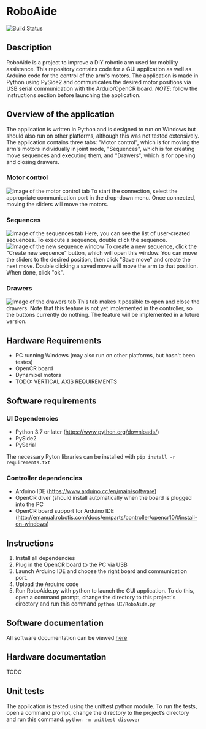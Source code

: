 # RoboAide

[![Build Status](https://travis-ci.com/JeremieBourque1/projetS4.svg?branch=master)](https://travis-ci.com/JeremieBourque1/projetS4)

## Description
RoboAide is a project to improve a DIY robotic arm used for mobility assistance. This repository contains code for a GUI application as well as Arduino code for the control of the arm's motors. The application is made in Python using PySide2 and communicates the desired motor positions via USB serial communication with the Arduio/OpenCR board.
*NOTE*: follow the instructions section before launching the application.

## Overview of the application

The application is written in Python and is designed to run on Windows but should also run on other platforms, although this was not tested extensively.
The application contains three tabs: "Motor control", which is for moving the arm's motors individually in joint mode, "Sequences", which is for creating move sequences and executing them, and "Drawers", which is for opening and closing drawers.

### Motor control
![Image of the motor control tab](https://jeremiebourque1.github.com/images/ui_motorControl)
To start the connection, select the appropriate communication port in the drop-down menu. Once connected, moving the sliders will move the motors.

### Sequences
![Image of the sequences tab](https://jeremiebourque1.github.com/images/ui_seq)
Here, you can see the list of user-created sequences. To execute a sequence, double click the sequence.
![Image of the new sequence window](https://jeremiebourque1.github.com/images/ui_newSeq)
To create a new sequence, click the "Create new sequence" button, which will open this window. You can move the sliders to the desired position, then click "Save move" and create the next move. Double clicking a saved move will move the arm to that position. When done, click "ok".

### Drawers
![Image of the drawers tab](https://jeremiebourque1.github.com/images/ui_drawers)
This tab makes it possible to open and close the drawers. Note that this feature is not yet implemented in the controller, so the buttons currently do nothing. The feature will be implemented in a future version.


## Hardware Requirements
* PC running Windows (may also run on other platforms, but hasn't been testes)
* OpenCR board
* Dynamixel motors
* TODO: VERTICAL AXIS REQUIREMENTS

## Software requirements

### UI Dependencies
* Python 3.7 or later (https://www.python.org/downloads/)
* PySide2 
* PySerial

The necessary Pyton libraries can be installed with `pip install -r requirements.txt`

### Controller dependencies
* Arduino IDE (https://www.arduino.cc/en/main/software)
* OpenCR diver (should install automatically when the board is plugged into the PC
* OpenCR board support for Arduino IDE (http://emanual.robotis.com/docs/en/parts/controller/opencr10/#install-on-windows)

## Instructions
1. Install all dependencies
2. Plug in the OpenCR board to the PC via USB
3. Launch Arduino IDE and choose the right board and communication port.
4. Upload the Arduino code
5. Run RoboAide.py with python to launch the GUI application. To do this, open a command prompt, change the directory to this project's directory and run this command `python UI/RoboAide.py`


## Software documentation
All software documentation can be viewed [here](https://jeremiebourque1.github.io/projetS4/)


## Hardware documentation
TODO

## Unit tests
The application is tested using the unittest python module. To run the tests, open a command prompt, change the directory to the project’s directory and run this command: `python -m unittest discover`


